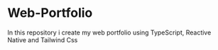 # Web-Portfolio
 In this repository i create my web portfolio using TypeScript, Reactive Native and Tailwind Css
